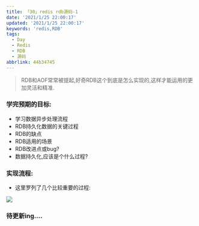```yaml
---
title: 「30」redis rdb源码-1
date: '2021/1/25 22:00:17'
updated: '2021/1/25 22:00:17'
keywords: 'redis,RDB'
tags:
  - Day
  - Redis
  - RDB
  - 源码
abbrlink: 44b34745
---
```


>RDB和AOF常常被提起,好奇RDB这个到底是怎么实现的,这样才能运用的更加灵活和精准.
### 学完预期的目标:
* 学习数据异步处理流程 
* RDB持久化数据的关键过程
* RDB的缺点
* RDB适用的场景
* RDB改进点或bug?
* 数据持久化,应该是个什么过程?
<!--more-->
### 实现流程:

* 这里罗列了几个比较重要的过程:

![](https://crab-1251738482.cos.accelerate.myqcloud.com/redis-rdb-1.png)


### 待更新ing....